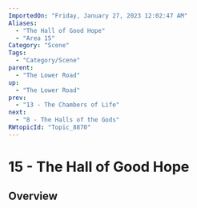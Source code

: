 ```yaml
---
ImportedOn: "Friday, January 27, 2023 12:02:47 AM"
Aliases:
  - "The Hall of Good Hope"
  - "Area 15"
Category: "Scene"
Tags:
  - "Category/Scene"
parent:
  - "The Lower Road"
up:
  - "The Lower Road"
prev:
  - "13 - The Chambers of Life"
next:
  - "8 - The Halls of the Gods"
RWtopicId: "Topic_8870"
---
```

# 15 - The Hall of Good Hope
## Overview
